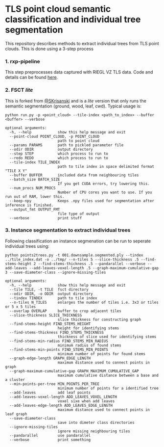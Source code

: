 # TLS point cloud semantic classification and individual tree segmentation

This repository describes methods to extract individual trees from TLS point clouds. This is done using a 3-step process

### 1. rxp-pipeline

This step preprocesses data captured with RIEGL VZ TLS data. Code and details can be found [here](https://github.com/philwilkes/rxp-pipeline). 

### 2. FSCT _lite_

This is forked from [@SKrisanski](https://github.com/SKrisanski/FSCT) and is a _lite_ version that only runs the semantic segmentation (ground, wood, leaf, cwd). Typical usage is:

`python run.py -p <point_cloud> --tile-index <path_to_index> --buffer <buffer> --verbose`

```
optional arguments:
  -h, --help            show this help message and exit
  --point-cloud POINT_CLOUD, -p POINT_CLOUD
                        path to point cloud
  --params PARAMS       path to pickled parameter file
  --odir ODIR           output directory
  --step STEP           which process to run to
  --redo REDO           which process to run to
  --tile-index TILE_INDEX
                        path to tile index in space delimited format "TILE X Y"
  --buffer BUFFER       included data from neighbouring tiles
  --batch_size BATCH_SIZE
                        If you get CUDA errors, try lowering this.
  --num_procs NUM_PROCS
                        Number of CPU cores you want to use. If you run out of RAM, lower this.
  --keep-npy            Keeps .npy files used for segmentation after inference is finished.
  --output_fmt OUTPUT_FMT
                        file type of output
  --verbose             print stuff
  ```

### 3. Instance segmentation to extract individual trees

Following classification an instance segmenation can be run to seperate individual trees using:

`python points2trees.py -t 001.downsample.segmented.ply --tindex ../tile_index.dat -o ../tmp/ --n-tiles 5 --slice-thickness .5 --find-stems-height 2 --find-stems-thickness .5 --pandarallel --verbose --add-leaves --add-leaves-voxel-length .5 --graph-maximum-cumulative-gap 3 --save-diameter-class --ignore-missing-tiles`

```
optional arguments:
  -h, --help            show this help message and exit
  --tile TILE, -t TILE  fsct directory
  --odir ODIR, -o ODIR  output directory
  --tindex TINDEX       path to tile index
  --n-tiles N_TILES     enlarges the number of tiles i.e. 3x3 or tiles or 5 x 5 tiles
  --overlap OVERLAP     buffer to crop adjacent tiles
  --slice-thickness SLICE_THICKNESS
                        slice thickness for constructing graph
  --find-stems-height FIND_STEMS_HEIGHT
                        height for identifying stems
  --find-stems-thickness FIND_STEMS_THICKNESS
                        thickness of slice used for identifying stems
  --find-stems-min-radius FIND_STEMS_MIN_RADIUS
                        minimum radius of found stems
  --find-stems-min-points FIND_STEMS_MIN_POINTS
                        minimum number of points for found stems
  --graph-edge-length GRAPH_EDGE_LENGTH
                        maximum distance used to connect points in graph
  --graph-maximum-cumulative-gap GRAPH_MAXIMUM_CUMULATIVE_GAP
                        maximum cumulative distance between a base and a cluster
  --min-points-per-tree MIN_POINTS_PER_TREE
                        minimum number of points for a identified tree
  --add-leaves          add leaf points
  --add-leaves-voxel-length ADD_LEAVES_VOXEL_LENGTH
                        voxel sixe when add leaves
  --add-leaves-edge-length ADD_LEAVES_EDGE_LENGTH
                        maximum distance used to connect points in leaf graph
  --save-diameter-class
                        save into dimeter class directories
  --ignore-missing-tiles
                        ignore missing neighbouring tiles
  --pandarallel         use pandarallel
  --verbose             print something
```

